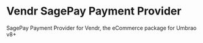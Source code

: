 # Vendr SagePay Payment Provider

SagePay Payment Provider for Vendr, the eCommerce package for Umbrao v8+
